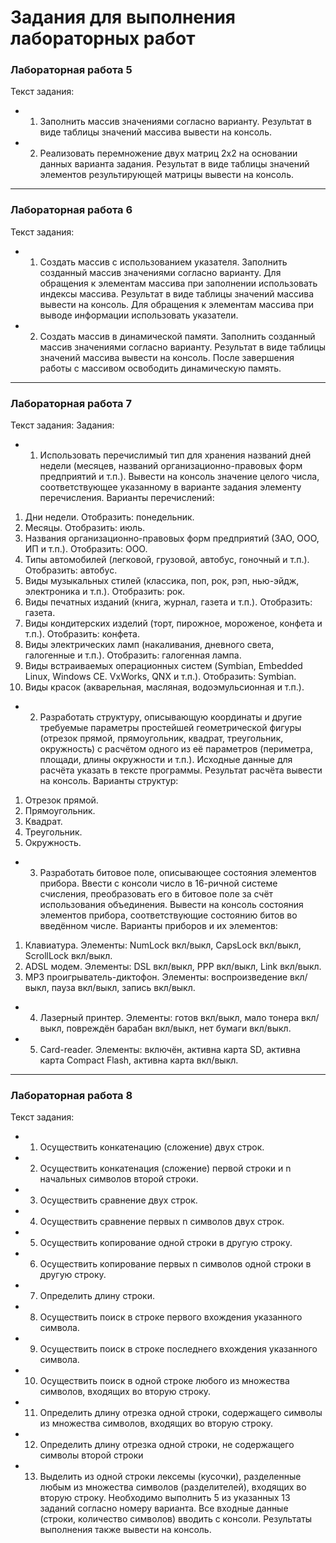 # Задания для выполнения лабораторных работ  
### Лабораторная работа 5  
Текст задания:
- 1. Заполнить массив значениями согласно варианту. Результат в виде таблицы значений
массива вывести на консоль.
- 2. Реализовать перемножение двух матриц 2х2 на основании данных варианта задания.
Результат в виде таблицы значений элементов результирующей матрицы вывести на
консоль.
- - -
### Лабораторная работа 6
Текст задания:
- 1. Создать массив с использованием указателя. Заполнить созданный массив значениями
согласно варианту. Для обращения к элементам массива при заполнении использовать
индексы массива. Результат в виде таблицы значений массива вывести на консоль. Для
обращения к элементам массива при выводе информации использовать указатели.
- 2. Создать массив в динамической памяти. Заполнить созданный массив значениями
согласно варианту. Результат в виде таблицы значений массива вывести на консоль. После
завершения работы с массивом освободить динамическую память.
- - -
### Лабораторная работа 7
Текст задания:
Задания:
- 1. Использовать перечислимый тип для хранения названий дней недели (месяцев, названий
организационно-правовых форм предприятий и т.п.). Вывести на консоль значение целого
числа, соответствующее указанному в варианте задания элементу перечисления.
Варианты перечислений:
1. Дни недели. Отобразить: понедельник.
2. Месяцы. Отобразить: июль.
3. Названия организационно-правовых форм предприятий (ЗАО, ООО, ИП и т.п.).
Отобразить: ООО.
4. Типы автомобилей (легковой, грузовой, автобус, гоночный и т.п.). Отобразить:
автобус.
5. Виды музыкальных стилей (классика, поп, рок, рэп, нью-эйдж, электроника и т.п.).
Отобразить: рок.
6. Виды печатных изданий (книга, журнал, газета и т.п.). Отобразить: газета.
7. Виды кондитерских изделий (торт, пирожное, мороженое, конфета и т.п.).
Отобразить: конфета.
8. Виды электрических ламп (накаливания, дневного света, галогенные и т.п.).
Отобразить: галогенная лампа.
9. Виды встраиваемых операционных систем (Symbian, Embedded Linux, Windows CE.
VxWorks, QNX и т.п.). Отобразить: Symbian.
10. Виды красок (акварельная, масляная, водоэмульсионная и т.п.).
- 2. Разработать структуру, описывающую координаты и другие требуемые параметры
простейшей геометрической фигуры (отрезок прямой, прямоугольник, квадрат,
треугольник, окружность) с расчётом одного из её параметров (периметра, площади,
длины окружности и т.п.). Исходные данные для расчёта указать в тексте программы.
Результат расчёта вывести на консоль.
Варианты структур:
1. Отрезок прямой.
2. Прямоугольник.
3. Квадрат.
4. Треугольник.
5. Окружность.
- 3. Разработать битовое поле, описывающее состояния элементов прибора. Ввести с консоли
число в 16-ричной системе счисления, преобразовать его в битовое поле за счёт
использования объединения. Вывести на консоль состояния элементов прибора,
соответствующие состоянию битов во введённом числе.
Варианты приборов и их элементов:
1. Клавиатура. Элементы: NumLock вкл/выкл, CapsLock вкл/выкл, ScrollLock вкл/выкл.
2. ADSL модем. Элементы: DSL вкл/выкл, PPP вкл/выкл, Link вкл/выкл.
3. MP3 проигрыватель-диктофон. Элементы: воспроизведение вкл/выкл, пауза
вкл/выкл, запись вкл/выкл.
- 4. Лазерный принтер. Элементы: готов вкл/выкл, мало тонера вкл/выкл, повреждён
барабан вкл/выкл, нет бумаги вкл/выкл.
- 5. Card-reader. Элементы: включён, активна карта SD, активна карта Compact Flash,
активна карта вкл/выкл.
- - -
### Лабораторная работа 8
Текст задания:
- 1. Осуществить конкатенацию (сложение) двух строк.
- 2. Осуществить конкатенация (сложение) первой строки и n начальных символов второй
строки.
- 3. Осуществить сравнение двух строк.
- 4. Осуществить сравнение первых n символов двух строк.
- 5. Осуществить копирование одной строки в другую строку.
- 6. Осуществить копирование первых n символов одной строки в другую строку.
- 7. Определить длину строки.
- 8. Осуществить поиск в строке первого вхождения указанного символа.
- 9. Осуществить поиск в строке последнего вхождения указанного символа.
- 10. Осуществить поиск в одной строке любого из множества символов, входящих во вторую
строку.
- 11. Определить длину отрезка одной строки, содержащего символы из множества символов,
входящих во вторую строку.
- 12. Определить длину отрезка одной строки, не содержащего символы второй строки
- 13. Выделить из одной строки лексемы (кусочки), разделенные любым из множества
символов (разделителей), входящих во вторую строку.
Необходимо выполнить 5 из указанных 13 заданий согласно номеру варианта. Все входные
данные (строки, количество символов) вводить с консоли. Результаты выполнения также вывести
на консоль.
